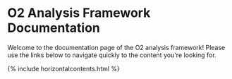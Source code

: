 # O2 Analysis Framework Documentation

Welcome to the documentation page of the O2 analysis framework! Please use the links below to navigate quickly to the content you're looking for.

{% include horizontalcontents.html %}
